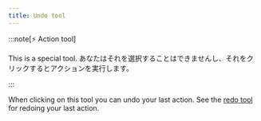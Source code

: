 ```yaml
---
title: Undo tool
---
```


:::note[⚡ Action tool]

This is a special tool.
あなたはそれを選択することはできませんし、それをクリックするとアクションを実行します。

:::

When clicking on this tool you can undo your last action.
See the [redo tool](../redo) for redoing your last action.

